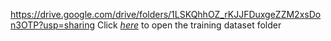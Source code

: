 https://drive.google.com/drive/folders/1LSKQhhOZ_rKJJFDuxgeZZM2xsDon3OTP?usp=sharing
Click *[here](https://github.com/user-attachments/assets/e74dc9cc-72e7-4bd5-a1ed-bba9477f8311)* to open the training dataset folder
